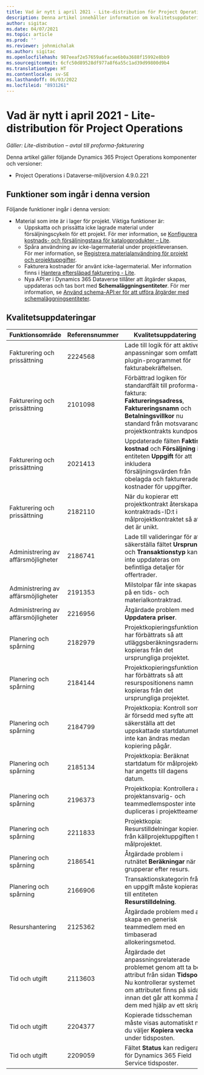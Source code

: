 ```yaml
---
title: Vad är nytt i april 2021 - Lite-distribution för Project Operations
description: Denna artikel innehåller information om kvalitetsuppdateringarna som är tillgängliga i distributionsversionen av Project Operations Lite för april 2021.
author: sigitac
ms.date: 04/07/2021
ms.topic: article
ms.prod: ''
ms.reviewer: johnmichalak
ms.author: sigitac
ms.openlocfilehash: 987eeaf2e57659a6facae6b0a3688f15992e8bb9
ms.sourcegitcommit: 6cfc50d89528df977a8f6a55c1ad39d99800d9b4
ms.translationtype: HT
ms.contentlocale: sv-SE
ms.lasthandoff: 06/03/2022
ms.locfileid: "8931261"
---
```

# <a name="whats-new-april-2021---project-operations-lite-deployment"></a>Vad är nytt i april 2021 - Lite-distribution för Project Operations

_Gäller: Lite-distribution – avtal till proforma-fakturering_

Denna artikel gäller följande Dynamics 365 Project Operations komponenter och versioner:

  - Project Operations i Dataverse-miljöversion 4.9.0.221 

## <a name="features-included-in-this-release"></a>Funktioner som ingår i denna version

Följande funktioner ingår i denna version:

- Material som inte är i lager för projekt. Viktiga funktioner är:
  - Uppskatta och prissätta icke lagrade material under försäljningscykeln för ett projekt. För mer information, se [Konfigurera kostnads- och försäljningstaxa för katalogprodukter – Lite](../pricing-costing/set-up-cost-sales-rates-catalog-products.md).
  - Spåra användning av icke-lagermaterial under projektleveransen. För mer information, se [Registrera materialanvändning för projekt och projektuppgifter](../../material/material-usage-log.md).
  - Fakturera kostnader för använt icke-lagermaterial. Mer information finns i [Hantera eftersläpad fakturering - Lite](../proforma-invoicing/manage-billing-backlog-sales.md#product-billing-backlog).
  - Nya API:er i Dynamics 365 Dataverse tillåter att åtgärder skapas, uppdateras och tas bort med **Schemaläggningsentiteter**. För mer information, se [Använd schema-API:er för att utföra åtgärder med schemaläggningsentiteter](../../project-management/schedule-api-preview.md).

## <a name="quality-updates"></a>Kvalitetsuppdateringar

| **Funktionsområde** | **Referensnummer** | **Kvalitetsuppdatering** |
| --- | --- | --- |
| Fakturering och prissättning | 2224568 | Lade till logik för att aktivera anpassningar som omfattar plugin-programmet för fakturabekräftelsen. |
| Fakturering och prissättning | 2101098 | Förbättrad logiken för standardfält till proforma-faktura: **Faktureringsadress**, **Faktureringsnamn** och **Betalningsvillkor** nu standard från motsvarande projektkontrakts kundpost. |
| Fakturering och prissättning | 2021413 | Uppdaterade fälten **Faktisk kostnad** och **Försäljning** i entiteten **Uppgift** för att inkludera försäljningsvärden från obelagda och fakturerade kostnader för uppgifter. |
| Fakturering och prissättning | 2182110 | När du kopierar ett projektkontrakt återskapas kontraktrads-ID:t i målprojektkontraktet så att det är unikt. |
| Administrering av affärsmöjligheter | 2186741 | Lade till valideringar för att säkerställa fältet **Ursprung** och **Transaktionstyp** kan inte uppdateras om befintliga detaljer för offertrader. |
| Administrering av affärsmöjligheter | 2191353 | Milstolpar får inte skapas på en tids- och materialkontraktrad. |
| Administrering av affärsmöjligheter | 2216956 | Åtgärdade problem med **Uppdatera priser**. |
| Planering och spårning | 2182979 | Projektkopieringsfunktionen har förbättrats så att utläggsberäkningsraderna kopieras från det ursprungliga projektet. |
| Planering och spårning | 2184144 | Projektkopieringsfunktionen har förbättrats så att resurspositionens namn kopieras från det ursprungliga projektet. |
| Planering och spårning | 2184799 | Projektkopia: Kontroll som är försedd med syfte att säkerställa att det uppskattade startdatumet inte kan ändras medan kopiering pågår. |
| Planering och spårning | 2185134 | Projektkopia: Beräknat startdatum för målprojektet har angetts till dagens datum. |
| Planering och spårning | 2196373 | Projektkopia: Kontrollera att projektansvarig- och teammedlemsposter inte dupliceras i projektteamet. |
| Planering och spårning | 2211833 | Projektkopia: Resurstilldelningar kopieras från källprojektuppgiften till målprojektet. |
| Planering och spårning | 2186541 | Åtgärdade problem i rutnätet **Beräkningar** när du grupperar efter resurs. |
| Planering och spårning | 2166906 | Transaktionskategorin från en uppgift måste kopieras till entiteten **Resurstilldelning**. |
| Resurshantering | 2125362 | Åtgärdade problem med att skapa en generisk teammedlem med en timbaserad allokeringsmetod. |
| Tid och utgift | 2113603 | Åtgärdade det anpassningsrelaterade problemet genom att ta bort attribut från sidan **Tidspost**. Nu kontrollerar systemet om attributet finns på sidan innan det går att komma åt dem med hjälp av ett skript. |
| Tid och utgift | 2204377 | Kopierade tidsscheman måste visas automatiskt när du väljer **Kopiera vecka** under tidsposten. |
| Tid och utgift | 2209059 | Fältet **Status** kan redigeras för Dynamics 365 Field Service tidsposter. |
